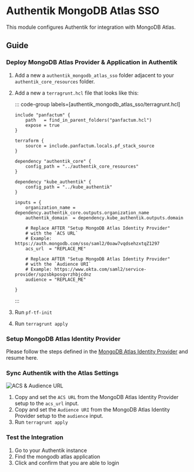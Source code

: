 # Authentik MongoDB Atlas SSO

This module configures Authentik for integration with MongoDB Atlas.

## Guide

### Deploy MongoDB Atlas Provider & Application in Authentik

1. Add a new a `authentik_mongodb_atlas_sso` folder adjacent to your `authentik_core_resources` folder.
1. Add a new a `terragrunt.hcl` file that looks like this:

    ::: code-group labels=[authentik_mongodb_atlas_sso/terragrunt.hcl]
    ```hcl collapse={1-9} "REPLACE_ME"
    include "panfactum" {
        path   = find_in_parent_folders("panfactum.hcl")
        expose = true
    }

    terraform {
        source = include.panfactum.locals.pf_stack_source
    }

    dependency "authentik_core" {
        config_path = "../authentik_core_resources"
    }

    dependency "kube_authentik" {
        config_path = "../kube_authentik"
    }

    inputs = {
        organization_name = dependency.authentik_core.outputs.organization_name
        authentik_domain  = dependency.kube_authentik.outputs.domain
        
        # Replace AFTER "Setup MongoDB Atlas Identity Provider"
        # with the `ACS URL`
        # Example: https://auth.mongodb.com/sso/saml2/0oaw7vqdsehzxtqZ1297
        acs_url  = "REPLACE_ME"

        # Replace AFTER "Setup MongoDB Atlas Identity Provider"
        # with the `Audience URI`
        # Example: https://www.okta.com/saml2/service-provider/spzsbkposqvrzhbjcdnz
        audience = "REPLACE_ME"

    }
    ```
    :::  

1. Run `pf-tf-init`
1. Run `terragrunt apply`

### Setup MongoDB Atlas Identity Provider

Please follow the steps defined in the [MongoDB Atlas Identity Provider](/main/reference/infrastructure-modules/direct/authentik/mongodb_atlas_identity_provider) and resume here. 

### Sync Authentik with the Atlas Settings

![ACS & Audience URL](doc_images/mongodb-atlas-identity-providers-acs-url.png)

1. Copy and set the `ACS URL` from the MongoDB Atlas Identity Provider setup to the `acs_url` input.
1. Copy and set the `Audience URI` from the MongoDB Atlas Identity Provider setup to the `audience` input.
1. Run `terragrunt apply`

### Test the Integration

1. Go to your Authentik instance
1. Find the mongodb atlas application
1. Click and confirm that you are able to login